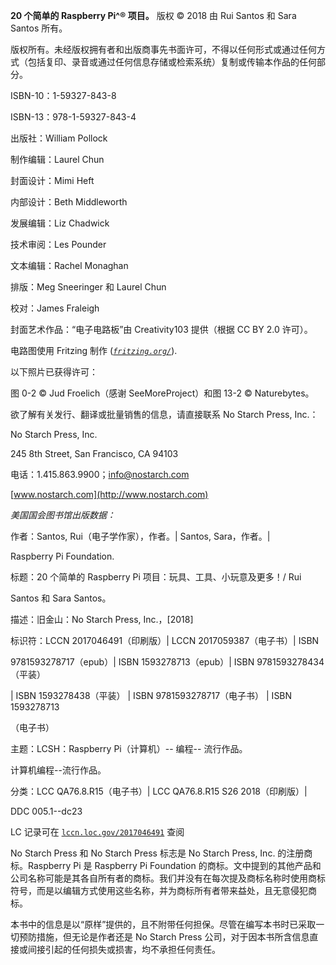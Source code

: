 **20 个简单的 Raspberry Pi^® 项目。** 版权 © 2018 由 Rui Santos 和 Sara Santos 所有。

版权所有。未经版权拥有者和出版商事先书面许可，不得以任何形式或通过任何方式（包括复印、录音或通过任何信息存储或检索系统）复制或传输本作品的任何部分。

ISBN-10：1-59327-843-8

ISBN-13：978-1-59327-843-4

出版社：William Pollock

制作编辑：Laurel Chun

封面设计：Mimi Heft

内部设计：Beth Middleworth

发展编辑：Liz Chadwick

技术审阅：Les Pounder

文本编辑：Rachel Monaghan

排版：Meg Sneeringer 和 Laurel Chun

校对：James Fraleigh

封面艺术作品：“电子电路板”由 Creativity103 提供（根据 CC BY 2.0 许可）。

电路图使用 Fritzing 制作 (*[`fritzing.org/`](http://fritzing.org/)*).

以下照片已获得许可：

图 0-2 © Jud Froelich（感谢 SeeMoreProject）和图 13-2 © Naturebytes。

欲了解有关发行、翻译或批量销售的信息，请直接联系 No Starch Press, Inc.：

No Starch Press, Inc.

245 8th Street, San Francisco, CA 94103

电话：1.415.863.9900；info@nostarch.com

[www.nostarch.com](http://www.nostarch.com)

*美国国会图书馆出版数据：*

作者：Santos, Rui（电子学作家），作者。| Santos, Sara，作者。|

Raspberry Pi Foundation.

标题：20 个简单的 Raspberry Pi 项目：玩具、工具、小玩意及更多！/ Rui

Santos 和 Sara Santos。

描述：旧金山：No Starch Press, Inc.，[2018]

标识符：LCCN 2017046491（印刷版）| LCCN 2017059387（电子书）| ISBN

9781593278717（epub）| ISBN 1593278713（epub）| ISBN 9781593278434（平装）

| ISBN 1593278438（平装） | ISBN 9781593278717（电子书） | ISBN 1593278713

（电子书）

主题：LCSH：Raspberry Pi（计算机）-- 编程-- 流行作品。

计算机编程--流行作品。

分类：LCC QA76.8.R15（电子书）| LCC QA76.8.R15 S26 2018（印刷版）|

DDC 005.1--dc23

LC 记录可在 [`lccn.loc.gov/2017046491`](https://lccn.loc.gov/2017046491) 查阅

No Starch Press 和 No Starch Press 标志是 No Starch Press, Inc. 的注册商标。Raspberry Pi 是 Raspberry Pi Foundation 的商标。文中提到的其他产品和公司名称可能是其各自所有者的商标。我们并没有在每次提及商标名称时使用商标符号，而是以编辑方式使用这些名称，并为商标所有者带来益处，且无意侵犯商标。

本书中的信息是以“原样”提供的，且不附带任何担保。尽管在编写本书时已采取一切预防措施，但无论是作者还是 No Starch Press 公司，对于因本书所含信息直接或间接引起的任何损失或损害，均不承担任何责任。
